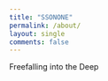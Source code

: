 ```yaml
---
title: "SSONONE"
permalink: /about/
layout: single
comments: false
---
```


Freefalling into the Deep 
